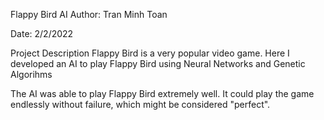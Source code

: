 Flappy Bird AI
Author: Tran Minh Toan

Date: 2/2/2022

Project Description
Flappy Bird is a very popular video game. Here I developed an AI to play Flappy Bird using Neural Networks and Genetic Algorihms

The AI was able to play Flappy Bird extremely well. It could play the game endlessly without failure, which might be considered "perfect".
